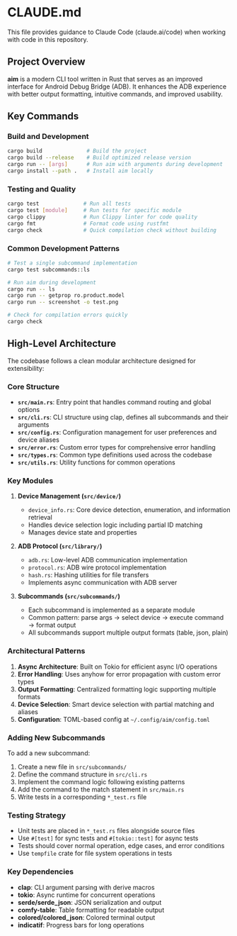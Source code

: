 # CLAUDE.md

This file provides guidance to Claude Code (claude.ai/code) when working with code in this repository.

## Project Overview

**aim** is a modern CLI tool written in Rust that serves as an improved interface for Android Debug Bridge (ADB). It enhances the ADB experience with better output formatting, intuitive commands, and improved usability.

## Key Commands

### Build and Development
```bash
cargo build              # Build the project
cargo build --release    # Build optimized release version
cargo run -- [args]      # Run aim with arguments during development
cargo install --path .   # Install aim locally
```

### Testing and Quality
```bash
cargo test              # Run all tests
cargo test [module]     # Run tests for specific module
cargo clippy            # Run Clippy linter for code quality
cargo fmt               # Format code using rustfmt
cargo check             # Quick compilation check without building
```

### Common Development Patterns
```bash
# Test a single subcommand implementation
cargo test subcommands::ls

# Run aim during development
cargo run -- ls
cargo run -- getprop ro.product.model
cargo run -- screenshot -o test.png

# Check for compilation errors quickly
cargo check
```

## High-Level Architecture

The codebase follows a clean modular architecture designed for extensibility:

### Core Structure
- **`src/main.rs`**: Entry point that handles command routing and global options
- **`src/cli.rs`**: CLI structure using clap, defines all subcommands and their arguments
- **`src/config.rs`**: Configuration management for user preferences and device aliases
- **`src/error.rs`**: Custom error types for comprehensive error handling
- **`src/types.rs`**: Common type definitions used across the codebase
- **`src/utils.rs`**: Utility functions for common operations

### Key Modules

1. **Device Management (`src/device/`)**
   - `device_info.rs`: Core device detection, enumeration, and information retrieval
   - Handles device selection logic including partial ID matching
   - Manages device state and properties

2. **ADB Protocol (`src/library/`)**
   - `adb.rs`: Low-level ADB communication implementation
   - `protocol.rs`: ADB wire protocol implementation
   - `hash.rs`: Hashing utilities for file transfers
   - Implements async communication with ADB server

3. **Subcommands (`src/subcommands/`)**
   - Each subcommand is implemented as a separate module
   - Common pattern: parse args → select device → execute command → format output
   - All subcommands support multiple output formats (table, json, plain)

### Architectural Patterns

1. **Async Architecture**: Built on Tokio for efficient async I/O operations
2. **Error Handling**: Uses anyhow for error propagation with custom error types
3. **Output Formatting**: Centralized formatting logic supporting multiple formats
4. **Device Selection**: Smart device selection with partial matching and aliases
5. **Configuration**: TOML-based config at `~/.config/aim/config.toml`

### Adding New Subcommands

To add a new subcommand:
1. Create a new file in `src/subcommands/`
2. Define the command structure in `src/cli.rs`
3. Implement the command logic following existing patterns
4. Add the command to the match statement in `src/main.rs`
5. Write tests in a corresponding `*_test.rs` file

### Testing Strategy

- Unit tests are placed in `*_test.rs` files alongside source files
- Use `#[test]` for sync tests and `#[tokio::test]` for async tests
- Tests should cover normal operation, edge cases, and error conditions
- Use `tempfile` crate for file system operations in tests

### Key Dependencies

- **clap**: CLI argument parsing with derive macros
- **tokio**: Async runtime for concurrent operations
- **serde/serde_json**: JSON serialization and output
- **comfy-table**: Table formatting for readable output
- **colored/colored_json**: Colored terminal output
- **indicatif**: Progress bars for long operations